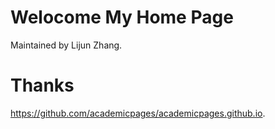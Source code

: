 # Welocome My Home Page
Maintained by Lijun Zhang.

# Thanks
https://github.com/academicpages/academicpages.github.io.
